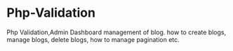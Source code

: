 # Php-Validation
Php Validation,Admin Dashboard management of blog. how to create blogs, manage blogs, delete blogs, how to manage pagination etc.
